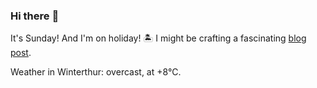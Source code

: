 ### Hi there :wave:

It's Sunday! And I'm on holiday! :desert_island: I might be crafting a fascinating [blog post](https://benjaminwuethrich.dev).

Weather in Winterthur: overcast, at +8°C.
